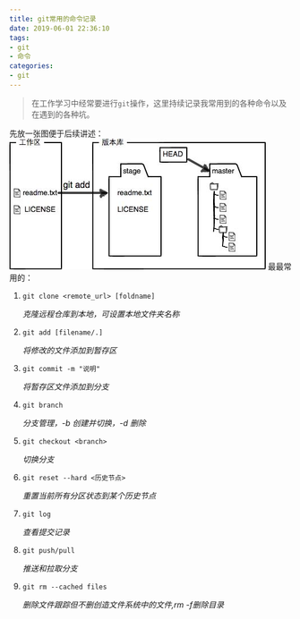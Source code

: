 ```yaml
---
title: git常用的命令记录
date: 2019-06-01 22:36:10
tags:
- git
- 命令
categories:
- git 
---
```


> 在工作学习中经常要进行`git`操作，这里持续记录我常用到的各种命令以及在遇到的各种坑。

先放一张图便于后续讲述：
![工作区/暂存区](/images/201906010.jpeg)
最最常用的：

1. `git clone <remote_url> [foldname]`

    *克隆远程仓库到本地，可设置本地文件夹名称*

2. `git add [filename/.]`

    *将修改的文件添加到暂存区*

3. `git commit -m "说明"`

    *将暂存区文件添加到分支*

4. `git branch`

    *分支管理，-b 创建并切换，-d 删除*

5. `git checkout <branch>`

    *切换分支*

6. `git reset --hard <历史节点>`

    *重置当前所有分区状态到某个历史节点*

7. `git log`

    *查看提交记录*

8. `git push/pull`

    *推送和拉取分支*

9. `git rm --cached files`

    *删除文件跟踪但不删创造文件系统中的文件,rm -f删除目录*


